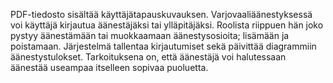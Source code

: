 PDF-tiedosto sisältää käyttäjätapauskuvauksen. 
Varjovaaliäänestyksessä voi käyttäjä kirjautua äänestäjäksi tai ylläpitäjäksi. 
Roolista riippuen hän joko pystyy äänestämään tai muokkaamaan äänestysosioita; lisämään ja poistamaan. 
Järjestelmä tallentaa kirjautumiset sekä päivittää diagrammiin äänestystulokset. 
Tarkoituksena on, että äänestäjä voi halutessaan äänestää useampaa itselleen sopivaa puoluetta. 
